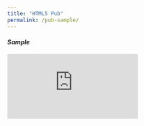 ```yaml
---
title: "HTML5 Pub"
permalink: /pub-sample/
---
```


#### *Sample*
<div class="resp-container">
    <iframe src='http://online.pubhtml5.com/cwhs/fuhs/' seamless='seamless' scrolling='no' frameborder='0' allowtransparency='true' allowfullscreen='true' ></iframe>
</div>
